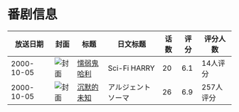 # 番剧信息

|放送日期|封面|标题|日文标题|话数|评分|评分人数|
|---|---|---|---|---|---|---|
|2000-10-05|![封面](https://lain.bgm.tv/pic/cover/c/7f/16/1960_L8TPZ.jpg)|[懦弱鬼哈利](https://bangumi.tv/subject/1960)|Sci-Fi HARRY|20|6.1|14人评分|
|2000-10-05|![封面](https://lain.bgm.tv/pic/cover/c/fe/ec/2440_9jM8b.jpg)|[沉默的未知](https://bangumi.tv/subject/2440)|アルジェントソーマ|26|6.9|257人评分|
